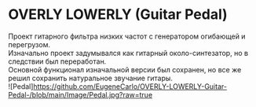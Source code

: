 # OVERLY LOWERLY (Guitar Pedal)

Проект гитарного фильтра низких частот с генератором огибающей и перегрузом. <br>
Изначально проект задумывался как гитарный около-синтезатор, но в следствии был переработан. <br>
Основной функционал изначальной версии был сохранен, но все же решил сохранить натуральное звучание гитары. <br>
![Pedal]https://github.com/EugeneCarlo/OVERLY-LOWERLY-Guitar-Pedal-/blob/main/Image/Pedal.jpg?raw=true